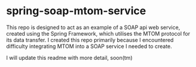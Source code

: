# spring-soap-mtom-service

This repo is designed to act as an example of a SOAP api web service, created using the Spring Framework, which utilises the MTOM protocol for its data transfer. 
I created this repo primarily because I encountered difficulty integrating MTOM into a SOAP service I needed to create.

I will update this readme with more detail, soon(tm)

